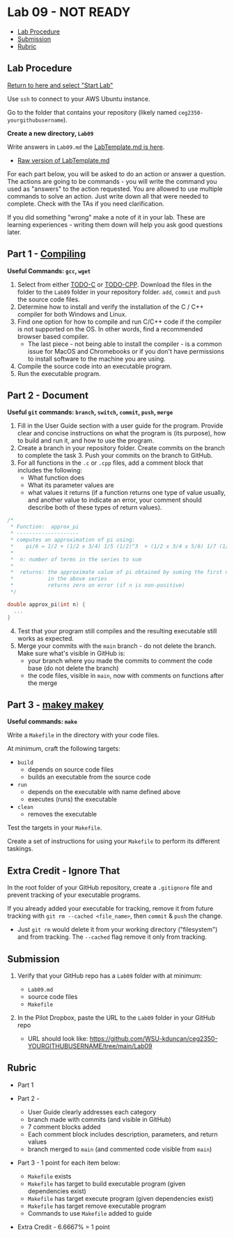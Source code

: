 # Lab 09 - NOT READY

- [Lab Procedure](#Lab-Procedure)
- [Submission](#Submission)
- [Rubric](#Rubric)

## Lab Procedure

[Return to here and select "Start Lab"](https://awsacademy.instructure.com/courses/68834/modules/items/6128516)

Use `ssh` to connect to your AWS Ubuntu instance.

Go to the folder that contains your repository (likely named `ceg2350-yourgithubusername`).

**Create a new directory, `Lab09`**

Write answers in `Lab09.md` the [LabTemplate.md is here](LabTemplate.md).

- [Raw version of LabTemplate.md](https://raw.githubusercontent.com/pattonsgirl/CEG2350/main/Labs/Lab09/LabTemplate.md)

For each part below, you will be asked to do an action or answer a question. The actions are going to be commands - you will write the command you used as "answers" to the action requested. You are allowed to use multiple commands to solve an action. Just write down all that were needed to complete. Check with the TAs if you need clarification.

If you did something "wrong" make a note of it in your lab. These are learning experiences - writing them down will help you ask good questions later.

## Part 1 - [Compiling](https://xkcd.com/303/)

**Useful Commands: `gcc`, `wget`**

1. Select from either [TODO-C](TODO-C) or [TODO-CPP](TODO-CPP). Download the files in the folder to the `Lab09` folder in your repository folder.  `add`, `commit` and `push` the source code files.
2. Determine how to install and verify the installation of the C / C++ compiler for both Windows and Linux.
3. Find one option for how to compile and run C/C++ code if the compiler is not supported on the OS.  In other words, find a recommended browser based compiler.
   - The last piece - not being able to install the compiler - is a common issue for MacOS and Chromebooks or if you don't have permissions to install software to the machine you are using.
4. Compile the source code into an executable program.
5. Run the executable program.

## Part 2 - Document

**Useful `git` commands: `branch`, `switch`, `commit`, `push`, `merge`**

1. Fill in the User Guide section with a user guide for the program.  Provide clear and concise instructions on what the program is (its purpose), how to build and run it, and how to use the program.
2. Create a branch in your repository folder.  Create commits on the branch to complete the task 3.  Push your commits on the branch to GitHub.
3. For all functions in the `.c` or `.cpp` files, add a comment block that includes the following:
   - What function does
   - What its parameter values are
   - what values it returns (if a function returns one type of value usually, and another value to indicate an error, your comment should describe both of these types of return values).
```cpp
/*
 * Function:  approx_pi 
 * --------------------
 * computes an approximation of pi using:
 *    pi/6 = 1/2 + (1/2 x 3/4) 1/5 (1/2)^3  + (1/2 x 3/4 x 5/6) 1/7 (1/2)^5 +
 *
 *  n: number of terms in the series to sum
 *
 *  returns: the approximate value of pi obtained by suming the first n terms
 *           in the above series
 *           returns zero on error (if n is non-positive)
 */

double approx_pi(int n) {
  ...
}
```
4. Test that your program still compiles and the resulting executable still works as expected.
5. Merge your commits with the `main` branch - do not delete the branch.  Make sure what's visible in GitHub is:
   - your branch where you made the commits to comment the code base (do not delete the branch)
   - the code files, visible in `main`, now with comments on functions after the merge

## Part 3 - [makey makey](https://www.youtube.com/watch?v=X1mYalegtdI&ab_channel=MakeyMakey)

**Useful commands: `make`**

Write a `Makefile` in the directory with your code files.

At minimum, craft the following targets:
- `build`
   - depends on source code files
   - builds an executable from the source code
- `run`
   - depends on the executable with name defined above
   - executes (runs) the executable
- `clean`
   - removes the executable

Test the targets in your `Makefile`.

Create a set of instructions for using your `Makefile` to perform its different taskings.

## Extra Credit - Ignore That

In the root folder of your GitHub repository, create a `.gitignore` file and prevent tracking of your executable programs.  

If you already added your executable for tracking, remove it from future tracking with `git rm --cached <file_name>`, then `commit` & `push` the change.
   - Just `git rm` would delete it from your working directory ("filesystem") and from tracking.  The `--cached` flag remove it only from tracking.

## Submission

1. Verify that your GitHub repo has a `Lab09` folder with at minimum:

   - `Lab09.md`
   - source code files
   - `Makefile`

2. In the Pilot Dropbox, paste the URL to the `Lab09` folder in your GitHub repo
   - URL should look like: https://github.com/WSU-kduncan/ceg2350-YOURGITHUBUSERNAME/tree/main/Lab09

## Rubric

- Part 1

- Part 2 - 
   - User Guide clearly addresses each category
   - branch made with commits (and visible in GitHub)
   - 7 comment blocks added
   - Each comment block includes description, parameters, and return values
   - branch merged to `main` (and commented code visible from `main`)
   
- Part 3 - 1 point for each item below:
   - `Makefile` exists
   - `Makefile` has target to build executable program (given dependencies exist)
   - `Makefile` has target execute program (given dependencies exist)
   - `Makefile` has target remove executable program
   - Commands to use `Makefile` added to guide

- Extra Credit - 6.6667% = 1 point